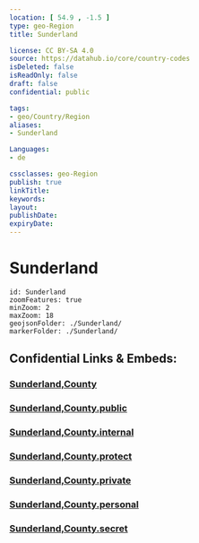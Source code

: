 ```yaml
---
location: [ 54.9 , -1.5 ] 
type: geo-Region
title: Sunderland

license: CC BY-SA 4.0
source: https://datahub.io/core/country-codes
isDeleted: false
isReadOnly: false
draft: false
confidential: public

tags:
- geo/Country/Region
aliases:
- Sunderland

Languages:
- de

cssclasses: geo-Region
publish: true
linkTitle: 
keywords: 
layout: 
publishDate: 
expiryDate: 
---
```


# Sunderland

```leaflet
id: Sunderland
zoomFeatures: true 
minZoom: 2 
maxZoom: 18
geojsonFolder: ./Sunderland/
markerFolder: ./Sunderland/
```


## Confidential Links & Embeds: 

### [Sunderland,County](/_Standards/Earth/Continent/Europe/Europe~North/UK/England/Regions~England/North_East_England/Sunderland,County.md) 

### [Sunderland,County.public](/_public/Earth/Continent/Europe/Europe~North/UK/England/Regions~England/North_East_England/Sunderland,County.public.md) 

### [Sunderland,County.internal](/_internal/Earth/Continent/Europe/Europe~North/UK/England/Regions~England/North_East_England/Sunderland,County.internal.md) 

### [Sunderland,County.protect](/_protect/Earth/Continent/Europe/Europe~North/UK/England/Regions~England/North_East_England/Sunderland,County.protect.md) 

### [Sunderland,County.private](/_private/Earth/Continent/Europe/Europe~North/UK/England/Regions~England/North_East_England/Sunderland,County.private.md) 

### [Sunderland,County.personal](/_personal/Earth/Continent/Europe/Europe~North/UK/England/Regions~England/North_East_England/Sunderland,County.personal.md) 

### [Sunderland,County.secret](/_secret/Earth/Continent/Europe/Europe~North/UK/England/Regions~England/North_East_England/Sunderland,County.secret.md)

